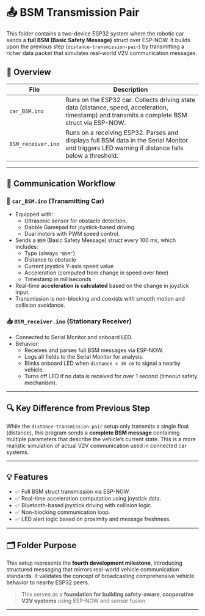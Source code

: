 # 📤 BSM Transmission Pair

This folder contains a two-device ESP32 system where the robotic car sends a **full BSM (Basic Safety Message)** struct over ESP-NOW. It builds upon the previous step (`distance-transmission-pair`) by transmitting a richer data packet that simulates real-world V2V communication messages.

## 📁 Overview

| File | Description |
|------|-------------|
| `car_BSM.ino` | Runs on the ESP32 car. Collects driving state data (distance, speed, acceleration, timestamp) and transmits a complete BSM struct via ESP-NOW. |
| `BSM_receiver.ino` | Runs on a receiving ESP32. Parses and displays full BSM data in the Serial Monitor and triggers LED warning if distance falls below a threshold. |

---

## 🔄 Communication Workflow

### 🚗 `car_BSM.ino` (Transmitting Car)
- Equipped with:
  - Ultrasonic sensor for obstacle detection.
  - Dabble Gamepad for joystick-based driving.
  - Dual motors with PWM speed control.
- Sends a `BSM` (Basic Safety Message) struct every 100 ms, which includes:
  - Type (always `"BSM"`)
  - Distance to obstacle
  - Current joystick Y-axis speed value
  - Acceleration (computed from change in speed over time)
  - Timestamp in milliseconds
- Real-time **acceleration is calculated** based on the change in joystick input.
- Transmission is non-blocking and coexists with smooth motion and collision avoidance.

### 📥 `BSM_receiver.ino` (Stationary Receiver)
- Connected to Serial Monitor and onboard LED.
- Behavior:
  - Receives and parses full BSM messages via ESP-NOW.
  - Logs all fields to the Serial Monitor for analysis.
  - Blinks onboard LED when `distance < 30 cm` to signal a nearby vehicle.
  - Turns off LED if no data is received for over 1 second (timeout safety mechanism).

---

## 🔍 Key Difference from Previous Step

While the `distance-transmission-pair` setup only transmits a single float (distance), this program sends a **complete BSM message** containing multiple parameters that describe the vehicle’s current state. This is a more realistic simulation of actual V2V communication used in connected car systems.

---

## 💡 Features

- ✅ Full BSM struct transmission via ESP-NOW.
- ✅ Real-time acceleration computation using joystick data.
- ✅ Bluetooth-based joystick driving with collision logic.
- ✅ Non-blocking communication loop.
- ✅ LED alert logic based on proximity and message freshness.

---

## 🗂️ Folder Purpose

This setup represents the **fourth development milestone**, introducing structured messaging that mirrors real-world vehicle communication standards. It validates the concept of broadcasting comprehensive vehicle behavior to nearby ESP32 peers.

> This serves as a **foundation for building safety-aware, cooperative V2V systems** using ESP-NOW and sensor fusion.

---
